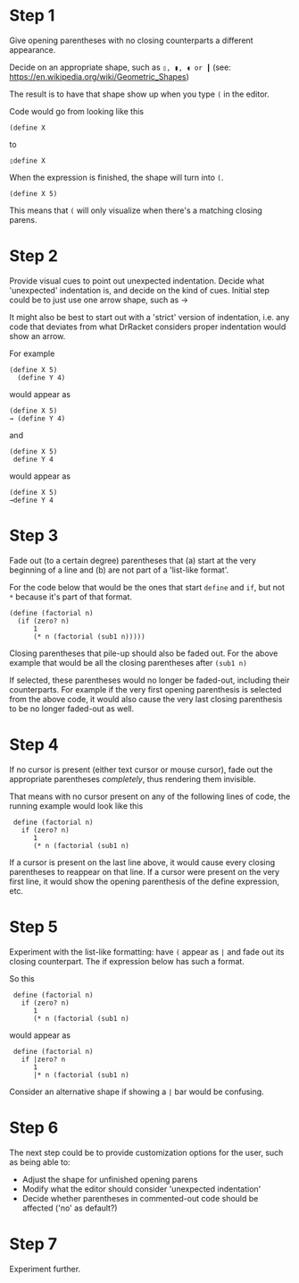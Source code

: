 # Step 1

Give opening parentheses with no closing counterparts a different appearance.

Decide on an appropriate shape, such as `▯, ▮, ◖ or ┃` (see: https://en.wikipedia.org/wiki/Geometric_Shapes)

The result is to have that shape show up when you type `(` in the editor.

Code would go from looking like this

    (define X

to

    ▯define X

When the expression is finished, the shape will turn into `(`.

    (define X 5)
    
This means that `(` will only visualize when there's a matching closing parens. 

# Step 2

Provide visual cues to point out unexpected indentation.
Decide what 'unexpected' indentation is, and decide on the kind of cues.
Initial step could be to just use one arrow shape, such as →

It might also be best to start out with a 'strict' version of indentation, i.e. any code that deviates
from what DrRacket considers proper indentation would show an arrow.

For example

    (define X 5)
      (define Y 4)

would appear as

    (define X 5)
    → (define Y 4)

and

    (define X 5)
     define Y 4

would appear as

    (define X 5)
    →define Y 4


# Step 3

Fade out (to a certain degree) parentheses that (a) start at the very beginning of a line and (b) are not part of a 'list-like format'.

For the code below that would be the ones that start `define` and `if`, but not `*` because it's part of that format.

    (define (factorial n)
      (if (zero? n)
          1
          (* n (factorial (sub1 n)))))

Closing parentheses that pile-up should also be faded out.
For the above example that would be all the closing parentheses after `(sub1 n)`

If selected, these parentheses would no longer be faded-out, including their counterparts.
For example if the very first opening parenthesis is selected from the above code, it would also cause the very last closing parenthesis to be no longer faded-out as well.

# Step 4

If no cursor is present (either text cursor or mouse cursor), fade out the appropriate parentheses *completely*, thus rendering them invisible. 

That means with no cursor present on any of the following lines of code, the running example would look like this

     define (factorial n)
       if (zero? n)
          1
          (* n (factorial (sub1 n)

If a cursor is present on the last line above, it would cause every closing parentheses to reappear on that line. If a cursor were present on the very first line, it would show the opening parenthesis of the define expression, etc.

# Step 5

Experiment with the list-like formatting: have `(` appear as `|` and fade out its closing counterpart.
The if expression below has such a format.

So this

     define (factorial n)
       if (zero? n)
          1
          (* n (factorial (sub1 n)

would appear as

     define (factorial n)
       if |zero? n
          1
          |* n (factorial (sub1 n)

Consider an alternative shape if showing a `|` bar would be confusing.

# Step 6

The next step could be to provide customization options for the user, such as being able to:
- Adjust the shape for unfinished opening parens
- Modify what the editor should consider 'unexpected indentation'
- Decide whether parentheses in commented-out code should be affected ('no' as default?)

# Step 7

Experiment further.

